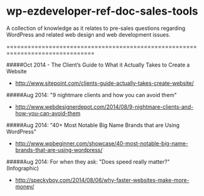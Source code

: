 wp-ezdeveloper-ref-doc-sales-tools
==================================

A collection of knowledge as it relates to pre-sales questions regarding WordPress and related web design and web development issues.

===============================================================================

#####Oct 2014 - The Client’s Guide to What it Actually Takes to Create a Website
- http://www.sitepoint.com/clients-guide-actually-takes-create-website/

#####Aug 2014: "9 nightmare clients and how you can avoid them"
- http://www.webdesignerdepot.com/2014/08/9-nightmare-clients-and-how-you-can-avoid-them

#####Aug 2014: "40+ Most Notable Big Name Brands that are Using WordPress"
- http://www.wpbeginner.com/showcase/40-most-notable-big-name-brands-that-are-using-wordpress/


#####Aug 2014: For when they ask: "Does speed really matter?" (Infographic)
 - http://speckyboy.com/2014/08/06/why-faster-websites-make-more-money/
